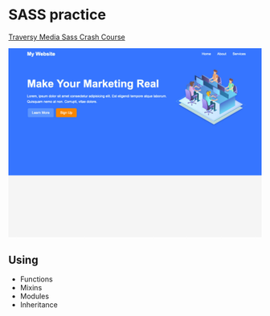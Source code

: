 # SASS practice

[Traversy Media Sass Crash Course](https://www.youtube.com/watch?v=nu5mdN2JIwM)

![Screenshot](./images/screenshot.jpg)

## Using

* Functions
* Mixins
* Modules
* Inheritance
